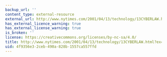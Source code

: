 ```yaml
---
backup_url: ''
content_type: external-resource
external_url: http://www.nytimes.com/2001/04/13/technology/13CYBERLAW.html?ex=988126197&ei=1&en=9e72f0072e29bc2a
has_external_licence_warning: true
has_external_license_warning: true
is_broken: ''
license: https://creativecommons.org/licenses/by-nc-sa/4.0/
title: http://www.nytimes.com/2001/04/13/technology/13CYBERLAW.html?ex=988126197&ei=1&en=9e72f0072e29bc2a
uid: 4f9356e3-2ceb-490a-828b-1557ca557ffd
---
```


